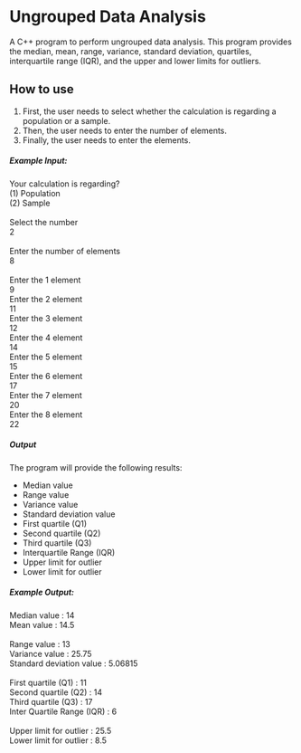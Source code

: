 <h1>Ungrouped Data Analysis</h1>
<p>A C++ program to perform ungrouped data analysis. This program provides the median, mean, range, variance, standard deviation, quartiles, interquartile range (IQR), and the upper and lower limits for outliers.</p>

<h2>How to use</h2>
<ol>
  <li>First, the user needs to select whether the calculation is regarding a population or a sample.</li>
  <li>Then, the user needs to enter the number of elements.</li>
  <li>Finally, the user needs to enter the elements.</li>
</ol>  

<h5>Example Input:</h5>
Your calculation is regarding?<br/>
(1) Population<br/>
(2) Sample<br/>
<br/>
Select the number<br/>
2<br/>
<br/>
Enter the number of elements<br/>
8<br/>
<br/>
Enter the 1 element<br/>
9<br/>
Enter the 2 element<br/>
11<br/>
Enter the 3 element<br/>
12<br/>
Enter the 4 element<br/>
14<br/>
Enter the 5 element<br/>
15<br/>
Enter the 6 element<br/>
17<br/>
Enter the 7 element<br/>
20<br/>
Enter the 8 element<br/>
22<br/>
  
  
<h5>Output</h5>
<p>The program will provide the following results:</p>
<ul>
  <li>Median value</li>
  <liMean value></li>
  <li>Range value</li>
  <li>Variance value</li>
  <li>Standard deviation value</li>
  <li>First quartile (Q1)</li>
  <li>Second quartile (Q2)</li>
  <li>Third quartile (Q3)</li>
  <li>Interquartile Range (IQR)</li>
  <li>Upper limit for outlier</li>
  <li>Lower limit for outlier</li>
</ul>  
<h5>Example Output:</h5>


Median value : 14<br/>
Mean value : 14.5<br/>
<br/>
Range value : 13<br/>
Variance value : 25.75<br/>
Standard deviation value : 5.06815<br/>
<br/>
First quartile (Q1) : 11<br/>
Second quartile (Q2) : 14<br/>
Third quartile (Q3) : 17<br/>
Inter Quartile Range (IQR) : 6<br/>
<br/>
Upper limit for outlier : 25.5<br/>
Lower limit for outlier : 8.5<br/>

